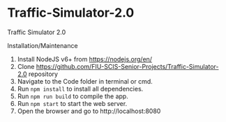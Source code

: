 # Traffic-Simulator-2.0
Traffic Simulator 2.0

 Installation/Maintenance

 1. Install NodeJS v6+ from https://nodejs.org/en/
 2. Clone https://github.com/FIU-SCIS-Senior-Projects/Traffic-Simulator-2.0 repository
 3. Navigate to the Code folder in terminal or cmd.
 4. Run `npm install` to  install all dependencies.
 5. Run `npm run build` to compile the app.
 6. Run `npm start` to start the web server.
 7. Open the browser and go to http://localhost:8080
 

